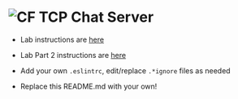 ![CF](http://i.imgur.com/7v5ASc8.png) TCP Chat Server
===

* Lab instructions are [here](LAB.md)

* Lab Part 2 instructions are [here](LAB-Part2.md)

* Add your own `.eslintrc`, edit/replace `.*ignore` files as needed

* Replace this README.md with your own!
